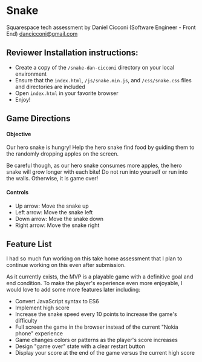 # Snake

Squarespace tech assessment by Daniel Cicconi (Software Engineer - Front End)
dancicconi@gmail.com

## Reviewer Installation instructions:

 * Create a copy of the `/snake-dan-cicconi` directory on your local environment
 * Ensure that the `index.html`, `/js/snake.min.js`, and `/css/snake.css` files and directories are included
 * Open `index.html` in your favorite browser
 * Enjoy!

## Game Directions

#### Objective

Our hero snake is hungry! Help the hero snake find food by guiding them to the randomly dropping apples on the screen.

Be careful though, as our hero snake consumes more apples, the hero snake will grow longer with each bite! Do not run into yourself or run into the walls. Otherwise, it is game over!

#### Controls

* Up arrow: Move the snake up
* Left arrow: Move the snake left
* Down arrow: Move the snake down
* Right arrow: Move the snake right

## Feature List

I had so much fun working on this take home assessment that I plan to continue working on this even after submission.

As it currently exists, the MVP is a playable game with a definitive goal and end condition. To make the player's experience even more enjoyable, I would love to add some more features later including:

* Convert JavaScript syntax to ES6
* Implement high score
* Increase the snake speed every 10 points to increase the game's difficulty
* Full screen the game in the browser instead of the current "Nokia phone" experience
* Game changes colors or patterns as the player's score increases
* Design "game over" state with a clear restart button
* Display your score at the end of the game versus the current high score
